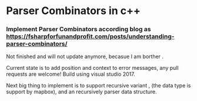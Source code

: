 # Parser Combinators in c++ 


### Implement Parser Combinators according blog as  https://fsharpforfunandprofit.com/posts/understanding-parser-combinators/

Not finished and will not update anymore, becasue I am borther .

Current state is to add position and context to error messages, any pull requests are welcome! 
Build using visual studio 2017.

Next big thing to implement is to support recursive variant , (the data type is support by mapbox), and an recursively parser data structure.
